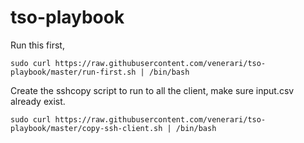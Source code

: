 
# tso-playbook

Run this first,

```
sudo curl https://raw.githubusercontent.com/venerari/tso-playbook/master/run-first.sh | /bin/bash
```

Create the sshcopy script to run to all the client, make sure input.csv already exist.
```
sudo curl https://raw.githubusercontent.com/venerari/tso-playbook/master/copy-ssh-client.sh | /bin/bash
```
